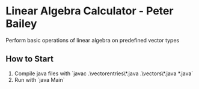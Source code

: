 # Linear Algebra Calculator - Peter Bailey

Perform basic operations of linear algebra on predefined vector types

## How to Start
<ol>
    <li>Compile java files with `javac .\vectorentries\*.java .\vectors\*.java *.java`</li>
    <li>Run with `java Main`</li>
</ol>